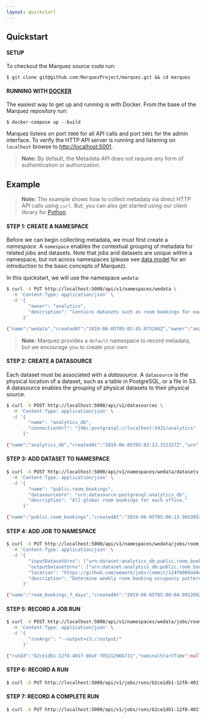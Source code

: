 ```yaml
---
layout: quickstart
---
```


## Quickstart

#### SETUP

To checkout the Marquez source code run:

```
$ git clone git@github.com:MarquezProject/marquez.git && cd marquez
```

#### RUNNING WITH [DOCKER](https://github.com/MarquezProject/marquez/blob/master/Dockerfile)

The easiest way to get up and running is with Docker. From the base of the Marquez repository run:

```
$ docker-compose up --build
```

Marquez listens on port `5000` for all API calls and port `5001` for the admin interface. To verify the HTTP API server is running and listening on `localhost` browse to [http://localhost:5001](http://localhost:5001).

> **Note:** By default, the Metadata API does not require any form of authentication or authorization.

## Example

> **Note:** The example shows how to collect metadata via direct HTTP API calls using `curl`. But, you can also get started using our client library for [Python](https://github.com/MarquezProject/marquez-python).

#### STEP 1: CREATE A NAMESPACE

Before we can begin collecting metadata, we must first create a _namespace_. A `namespace` enables the contextual grouping of metadata for related jobs and datasets. Note that jobs and datasets are unique within a namespace, but not across namespaces (please see [data model](https://marquezproject.github.io/marquez/#data-model) for an introduction to the basic concepts of Marquez).

In this quickstart, we will use the namespace `wedata`:

```bash
$ curl -X PUT http://localhost:5000/api/v1/namespaces/wedata \
  -H 'Content-Type: application/json' \
  -d '{
        "owner": "analytics",
        "description": "Contains datasets such as room bookings for each office."
      }'

{"name":"wedata","createdAt":"2019-06-05T05:02:45.073284Z","owner":"analytics","description":"Contains datasets such as room bookings for each office."}
```

> **Note:** Marquez provides a `default` namespace to record metadata, but we encourage you to create your own.

#### STEP 2: CREATE A DATASOURCE

Each dataset must be associated with a _datasource_. A `datasource` is the physical location of a dataset, such as a table in PostgreSQL, or a file in S3. A datasource enables the grouping of physical datasets to their physical source.

```bash
$ curl -X POST http://localhost:5000/api/v1/datasources \
  -H 'Content-Type: application/json' \
  -d '{
        "name": "analytics_db",
        "connectionUrl": "jdbc:postgresql://localhost:5431/analytics"
      }'  

{"name":"analytics_db","createdAt":"2019-06-05T05:03:13.312327Z","urn":"urn:datasource:postgresql:analytics_db","connectionUrl":"jdbc:postgresql://localhost:5431/analytics"}
```

#### STEP 3: ADD DATASET TO NAMESPACE

```bash
$ curl -X POST http://localhost:5000/api/v1/namespaces/wedata/datasets \
  -H 'Content-Type: application/json' \
  -d '{ 
        "name": "public.room_bookings",
        "datasourceUrn": "urn:datasource:postgresql:analytics_db",
        "description": "All global room bookings for each office."
      }'

{"name":"public.room_bookings","createdAt":"2019-06-05T05:06:13.965385Z","urn":"urn:dataset:analytics_db:public.room_bookings","datasourceUrn":"urn:datasource:postgresql:analytics_db","description":"All global room bookings for each office."}
```

#### STEP 4: ADD JOB TO NAMESPACE

```bash
$ curl -X PUT http://localhost:5000/api/v1/namespaces/wedata/jobs/room_bookings_7_days \
  -H 'Content-Type: application/json' \
  -d '{
        "inputDatasetUrns": ["urn:dataset:analytics_db:public.room_bookings"],
        "outputDatasetUrns": ["urn:dataset:analytics_db:public.room_bookings_7_days"],
        "location": "https://github.com/wework/jobs/commit/124f6089ad4c5fcbb1d7b33cbb5d3a9521c5d32c",
        "description": "Determine weekly room booking occupancy patterns."
      }'

{"name":"room_bookings_7_days","createdAt":"2019-06-05T05:08:04.991289Z","updatedAt":"2019-06-05T05:08:04.991289Z","inputDatasetUrns":["urn:dataset:analytics_db:public.room_bookings"],"outputDatasetUrns":["urn:dataset:analytics_db:public.room_bookings_7_days"],"location":"https://github.com/wework/jobs/commit/124f6089ad4c5fcbb1d7b33cbb5d3a9521c5d32c","description":"Determine weekly room booking occupancy patterns."}
```

#### STEP 5: RECORD A JOB RUN

```bash
$ curl -X POST http://localhost:5000/api/v1/namespaces/wedata/jobs/room_bookings_7_days/runs \
  -H 'Content-Type: application/json' \
  -d '{
        "runArgs": "--output=s3://output/"
      }'

{"runId":"b2ce1db1-12f8-401f-b0af-f8521296b731","nominalStartTime":null,"nominalEndTime":null,"runArgs":"--output=s3://output/","runState":"NEW"}
```

#### STEP 6: RECORD A RUN

```bash
$ curl -X PUT http://localhost:5000/api/v1/jobs/runs/b2ce1db1-12f8-401f-b0af-f8521296b731/run
```

#### STEP 7: RECORD A COMPLETE RUN

```bash
$ curl -X PUT http://localhost:5000/api/v1/jobs/runs/b2ce1db1-12f8-401f-b0af-f8521296b731/complete
```
